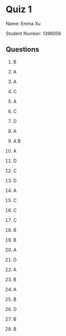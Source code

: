 # Quiz 1

Name: Emma Xu

Student Number: 1396056

## Questions

1. B
2. A
3. A
4. C
5. A
6. C
7. D
8. A
9. A B

10. A
11. D
12. C
13. D
14. A
15. C 
16. C
17. C
18. B
19. B
20. A

21. D
22. A
23. B
24. A
25. B
26. D
27. B
28. B